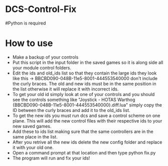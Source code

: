 # DCS-Control-Fix

#Python is required

# How to use

- Make a backup of your controls
- Put this script in the input folder in the saved games so it is along side all your module control folders.
- Edit the ids and old_ids list so that they contain the large ids they look like this -> BBCBD090-048B-11e5-8001-444553540000
don't include the curly braces. The old and new ids must be in the same position in the list otherwise it will replace it with incorrect ids.
- To get your old id simply look at one of your controls and you should see the controls something like "Joystick - HOTAS Warthog {BBCBD090-048B-11e5-8001-444553540000}.diff.lua"
simply copy the ID between the curly braces and add it to the old_ids list.
- To get the new ids you must run dcs and save a control scheme on one plane. This will add the new control files with their respective ids to your new saved games.
- Add these to ids list making sure that the same controllers are in the same place in the list.
- After you retrive all the new ids delete the new config folder and replace it with your old one.
- Open a command prompt at that location and then type python fix.py
- The program will run and fix your ids!
